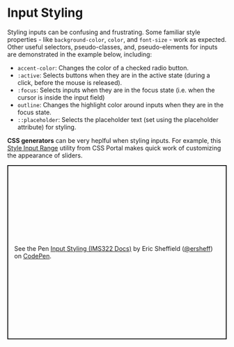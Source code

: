 # Input Styling

Styling inputs can be confusing and frustrating. Some familiar style properties - like `background-color`, `color`, and `font-size` - work as expected. Other useful selectors, pseudo-classes, and, pseudo-elements for inputs are demonstrated in the example below, including:

- `accent-color`: Changes the color of a checked radio button.
- `:active`: Selects buttons when they are in the active state (during a click, before the mouse is released).
- `:focus`: Selects inputs when they are in the focus state (i.e. when the cursor is inside the input field)
- `outline`: Changes the highlight color around inputs when they are in the focus state.
- `::placeholder`: Selects the placeholder text (set using the placeholder attribute) for styling.

**CSS generators** can be very heplful when styling inputs. For example, this [Style Input Range](https://www.cssportal.com/style-input-range/) utility from CSS Portal makes quick work of customizing the appearance of sliders.

<p class="codepen" data-height="400" data-default-tab="css,result" data-slug-hash="NWJRoYY" data-editable="true" data-user="ersheff" style="height: 400px; box-sizing: border-box; display: flex; align-items: center; justify-content: center; border: 2px solid; margin: 1em 0; padding: 1em;">
  <span>See the Pen <a href="https://codepen.io/ersheff/pen/NWJRoYY">
  Input Styling (IMS322 Docs)</a> by Eric Sheffield (<a href="https://codepen.io/ersheff">@ersheff</a>)
  on <a href="https://codepen.io">CodePen</a>.</span>
</p>
<script async src="https://cpwebassets.codepen.io/assets/embed/ei.js"></script>
